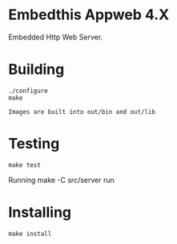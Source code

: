 Embedthis Appweb 4.X
====================

Embedded Http Web Server.

Building
========
    ./configure
    make

    Images are built into out/bin and out/lib

Testing
=======
    make test

Running
    make -C src/server run

Installing
==========
    make install

